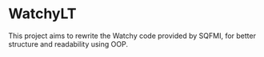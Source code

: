 # WatchyLT
This project aims to rewrite the Watchy code provided by SQFMI, for better structure and readability using OOP.
